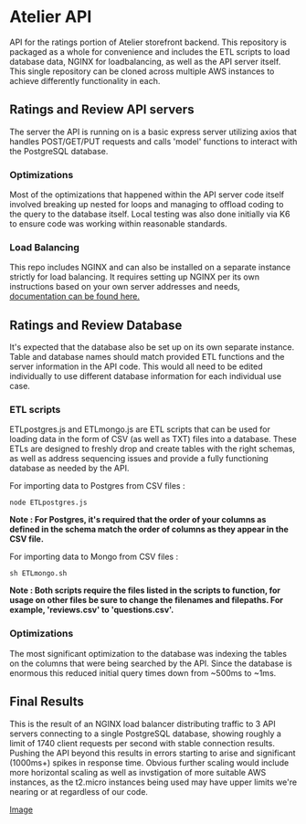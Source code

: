 # Atelier API
API for the ratings portion of Atelier storefront backend. This repository is packaged as a whole for convenience and includes the ETL scripts to load database data, NGINX for loadbalancing, as well as the API server itself. This single repository can be cloned across multiple AWS instances to achieve differently functionality in each.

## Ratings and Review API servers  
The server the API is running on is a basic express server utilizing axios that handles POST/GET/PUT requests and calls 'model' functions to interact with the PostgreSQL database.

### Optimizations  
Most of the optimizations that happened within the API server code itself involved breaking up nested for loops and managing to offload coding to the query to the database itself. Local testing was also done initially via K6 to ensure code was working within reasonable standards.

### Load Balancing  
This repo includes NGINX and can also be installed on a separate instance strictly for load balancing. It requires setting up NGINX per its own instructions based on your own server addresses and needs, [documentation can be found here.](http://nginx.org/en/docs/)

## Ratings and Review Database
It's expected that the database also be set up on its own separate instance. Table and database names should match provided ETL functions and the server information in the API code. This would all need to be edited individually to use different database information for each individual use case.

### ETL scripts
ETLpostgres.js and ETLmongo.js are ETL scripts that can be used for loading data in the form of CSV (as well as TXT) files into a database. These ETLs are designed to freshly drop and create tables with the right schemas, as well as address sequencing issues and provide a fully functioning database as needed by the API.

For importing data to Postgres from CSV files : 
  
```node ETLpostgres.js```   
  
 **Note : For Postgres, it's required that the order of your columns as defined in the schema match the order of columns as they appear in the CSV file.**  

  
For importing data to Mongo from CSV files :
  
```sh ETLmongo.sh```  

**Note : Both scripts require the files listed in the scripts to function, for usage on other files be sure to change the filenames and filepaths. For example, 'reviews.csv' to 'questions.csv'.**

### Optimizations
The most significant optimization to the database was indexing the tables on the columns that were being searched by the API. Since the database is enormous this reduced initial query times down from ~500ms to ~1ms.  

## Final Results

This is the result of an NGINX load balancer distributing traffic to 3 API servers connecting to a single PostgreSQL database, showing roughly a limit of 1740 client requests per second with stable connection results. Pushing the API beyond this results in errors starting to arise and significant (1000ms+) spikes in response time. Obvious further scaling would include more horizontal scaling as well as invstigation of more suitable AWS instances, as the t2.micro instances being used may have upper limits we're nearing or at regardless of our code.

[Image](notion://www.notion.so/image/https%3A%2F%2Fs3-us-west-2.amazonaws.com%2Fsecure.notion-static.com%2F2f754af3-4a64-47da-9546-984106e94195%2FUntitled.png?id=af3bd73f-3323-4f87-b660-fd88f3aa6d4b&table=block&spaceId=baa5a174-598d-4bc6-a46a-7055d7896916&width=2000&userId=9ac17aca-40e0-4416-a479-0617a2c25b98&cache=v2)
